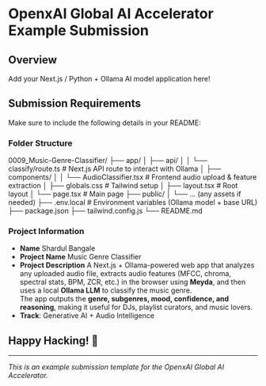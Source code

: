 # OpenxAI Global AI Accelerator Example Submission

## Overview

Add your Next.js / Python + Ollama AI model application here!

## Submission Requirements

Make sure to include the following details in your README:

### Folder Structure
0009_Music-Genre-Classifier/
├── app/
│   ├── api/
│   │   └── classify/route.ts     # Next.js API route to interact with Ollama
│   ├── components/
│   │   └── AudioClassifier.tsx   # Frontend audio upload & feature extraction
│   ├── globals.css               # Tailwind setup
│   ├── layout.tsx                # Root layout
│   └── page.tsx                  # Main page
├── public/
│   └── ... (any assets if needed)
├── .env.local                    # Environment variables (Ollama model + base URL)
├── package.json
├── tailwind.config.js
└── README.md


### Project Information
- **Name** Shardul Bangale
- **Project Name** Music Genre Classifier
- **Project Description** A Next.js + Ollama-powered web app that analyzes any uploaded audio file, extracts audio features (MFCC, chroma, spectral stats, BPM, ZCR, etc.) in the browser using **Meyda**, and then uses a local **Ollama LLM** to classify the music genre.  
  The app outputs the **genre, subgenres, mood, confidence, and reasoning**, making it useful for DJs, playlist curators, and music lovers.  
- **Track**: Generative AI + Audio Intelligence  



## Happy Hacking! 🚀

---

*This is an example submission template for the OpenxAI Global AI Accelerator.*